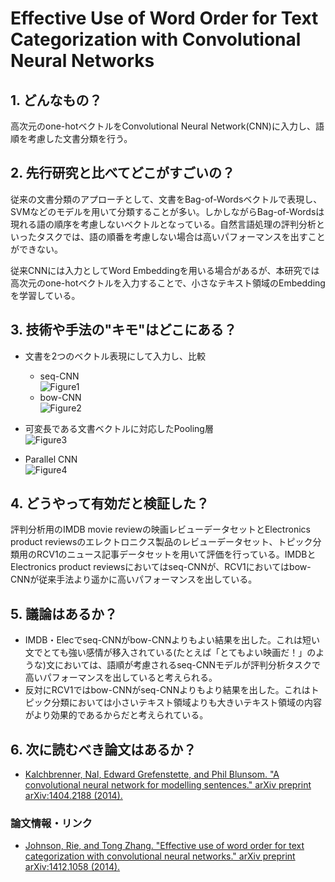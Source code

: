 # Effective Use of Word Order for Text Categorization with Convolutional Neural Networks

## 1. どんなもの？

高次元のone-hotベクトルをConvolutional Neural Network(CNN)に入力し、語順を考慮した文書分類を行う。

## 2. 先行研究と比べてどこがすごいの？

従来の文書分類のアプローチとして、文書をBag-of-Wordsベクトルで表現し、SVMなどのモデルを用いて分類することが多い。しかしながらBag-of-Wordsは現れる語の順序を考慮しないベクトルとなっている。自然言語処理の評判分析といったタスクでは、語の順番を考慮しない場合は高いパフォーマンスを出すことができない。

従来CNNには入力としてWord Embeddingを用いる場合があるが、本研究では高次元のone-hotベクトルを入力することで、小さなテキスト領域のEmbeddingを学習している。

## 3. 技術や手法の"キモ"はどこにある？

* 文書を2つのベクトル表現にして入力し、比較
  * seq-CNN  
  ![Figure1](https://raw.githubusercontent.com/shunk031/paper-survey/master/images/Effective_Use_of_Word_Order_for_Text_Categorization_with_Convolutional_Neural_Networks_Figure_1.png)
  * bow-CNN  
  ![Figure2](https://raw.githubusercontent.com/shunk031/paper-survey/master/images/Effective_Use_of_Word_Order_for_Text_Categorization_with_Convolutional_Neural_Networks_Figure_2.png)

* 可変長である文書ベクトルに対応したPooling層  
  ![Figure3](https://raw.githubusercontent.com/shunk031/paper-survey/master/images/Effective_Use_of_Word_Order_for_Text_Categorization_with_Convolutional_Neural_Networks_Figure_3.png)

* Parallel CNN  
  ![Figure4](https://raw.githubusercontent.com/shunk031/paper-survey/master/images/Effective_Use_of_Word_Order_for_Text_Categorization_with_Convolutional_Neural_Networks_Figure_4.png)

## 4. どうやって有効だと検証した？

評判分析用のIMDB movie reviewの映画レビューデータセットとElectronics product reviewsのエレクトロニクス製品のレビューデータセット、トピック分類用のRCV1のニュース記事データセットを用いて評価を行っている。IMDBとElectronics product reviewsにおいてはseq-CNNが、RCV1においてはbow-CNNが従来手法より遥かに高いパフォーマンスを出している。

## 5. 議論はあるか？

* IMDB・Elecでseq-CNNがbow-CNNよりもよい結果を出した。これは短い文でとても強い感情が移入されている(たとえば「とてもよい映画だ！」のような)文においては、語順が考慮されるseq-CNNモデルが評判分析タスクで高いパフォーマンスを出していると考えられる。
* 反対にRCV1ではbow-CNNがseq-CNNよりもより結果を出した。これはトピック分類においては小さいテキスト領域よりも大きいテキスト領域の内容がより効果的であるからだと考えられている。

## 6. 次に読むべき論文はあるか？

* [Kalchbrenner, Nal, Edward Grefenstette, and Phil Blunsom. "A convolutional neural network for modelling sentences." arXiv preprint arXiv:1404.2188 (2014).](https://arxiv.org/pdf/1404.2188.pdf?utm_content=bufferee286&utm_medium=social&utm_source=plus.google.com&utm_campaign=buffer)

### 論文情報・リンク

* [Johnson, Rie, and Tong Zhang. "Effective use of word order for text categorization with convolutional neural networks." arXiv preprint arXiv:1412.1058 (2014).](https://arxiv.org/pdf/1412.1058)
